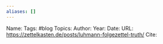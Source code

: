 ```yaml
---
aliases: []
---
```

Name: 
Tags: #blog
Topics: 
Author: 
Year: 
Date:
URL: https://zettelkasten.de/posts/luhmann-folgezettel-truth/
Cite: 